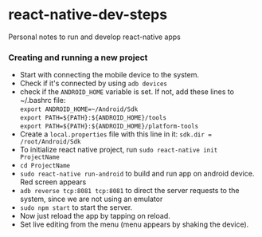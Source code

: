 # react-native-dev-steps
Personal notes to run and develop react-native apps

### Creating and running a new project
- Start with connecting the mobile device to the system.
- Check if it's connected by using `adb devices`
- check if the `ANDROID_HOME` variable is set. If not, add these lines to ~/.bashrc file:  
`export ANDROID_HOME=~/Android/Sdk`  
`export PATH=${PATH}:${ANDROID_HOME}/tools`  
`export PATH=${PATH}:${ANDROID_HOME}/platform-tools`  
- Create a `local.properties` file with this line in it: `sdk.dir = /root/Android/Sdk`
- To initialize react native project, run `sudo react-native init ProjectName`
- `cd ProjectName`
- `sudo react-native run-android` to build and run app on android device. Red screen appears
- `adb reverse tcp:8081 tcp:8081` to direct the server requests to the system, since we are not using an emulator
- `sudo npm start` to start the server.
- Now just reload the app by tapping on reload.
- Set live editing from the menu (menu appears by shaking the device).
